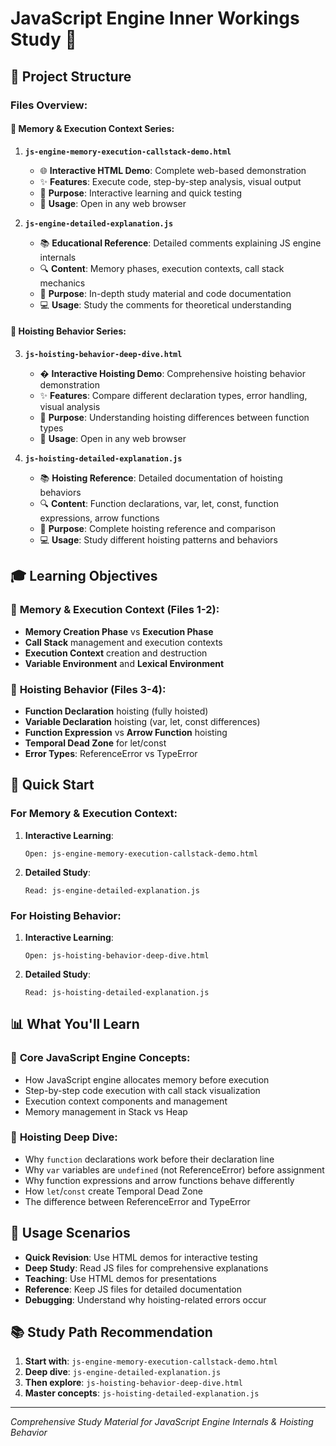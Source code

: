 # JavaScript Engine Inner Workings Study 🚀

## 📁 Project Structure

### Files Overview:

#### 🧠 **Memory & Execution Context Series:**

1. **`js-engine-memory-execution-callstack-demo.html`** 
   - 🌐 **Interactive HTML Demo**: Complete web-based demonstration
   - ✨ **Features**: Execute code, step-by-step analysis, visual output
   - 🎯 **Purpose**: Interactive learning and quick testing
   - 📱 **Usage**: Open in any web browser

2. **`js-engine-detailed-explanation.js`**
   - 📚 **Educational Reference**: Detailed comments explaining JS engine internals
   - 🔍 **Content**: Memory phases, execution contexts, call stack mechanics
   - 📖 **Purpose**: In-depth study material and code documentation
   - 💻 **Usage**: Study the comments for theoretical understanding

#### 🔄 **Hoisting Behavior Series:**

3. **`js-hoisting-behavior-deep-dive.html`** 
   - � **Interactive Hoisting Demo**: Comprehensive hoisting behavior demonstration
   - ✨ **Features**: Compare different declaration types, error handling, visual analysis
   - 🎯 **Purpose**: Understanding hoisting differences between function types
   - 📱 **Usage**: Open in any web browser

4. **`js-hoisting-detailed-explanation.js`**
   - 📚 **Hoisting Reference**: Detailed documentation of hoisting behaviors
   - 🔍 **Content**: Function declarations, var, let, const, function expressions, arrow functions
   - 📖 **Purpose**: Complete hoisting reference and comparison
   - 💻 **Usage**: Study different hoisting patterns and behaviors

## 🎓 Learning Objectives

### 🧠 **Memory & Execution Context (Files 1-2):**
- **Memory Creation Phase** vs **Execution Phase**
- **Call Stack** management and execution contexts
- **Execution Context** creation and destruction
- **Variable Environment** and **Lexical Environment**

### 🔄 **Hoisting Behavior (Files 3-4):**
- **Function Declaration** hoisting (fully hoisted)
- **Variable Declaration** hoisting (var, let, const differences)
- **Function Expression** vs **Arrow Function** hoisting
- **Temporal Dead Zone** for let/const
- **Error Types**: ReferenceError vs TypeError

## 🚀 Quick Start

### For Memory & Execution Context:
1. **Interactive Learning**: 
   ```
   Open: js-engine-memory-execution-callstack-demo.html
   ```

2. **Detailed Study**:
   ```
   Read: js-engine-detailed-explanation.js
   ```

### For Hoisting Behavior:
1. **Interactive Learning**: 
   ```
   Open: js-hoisting-behavior-deep-dive.html
   ```

2. **Detailed Study**:
   ```
   Read: js-hoisting-detailed-explanation.js
   ```

## 📊 What You'll Learn

### 🧠 **Core JavaScript Engine Concepts:**
- How JavaScript engine allocates memory before execution
- Step-by-step code execution with call stack visualization
- Execution context components and management
- Memory management in Stack vs Heap

### 🔄 **Hoisting Deep Dive:**
- Why `function` declarations work before their declaration line
- Why `var` variables are `undefined` (not ReferenceError) before assignment
- Why function expressions and arrow functions behave differently
- How `let`/`const` create Temporal Dead Zone
- The difference between ReferenceError and TypeError

## 🔧 Usage Scenarios

- **Quick Revision**: Use HTML demos for interactive testing
- **Deep Study**: Read JS files for comprehensive explanations
- **Teaching**: Use HTML demos for presentations
- **Reference**: Keep JS files for detailed documentation
- **Debugging**: Understand why hoisting-related errors occur

## 📚 Study Path Recommendation

1. **Start with**: `js-engine-memory-execution-callstack-demo.html`
2. **Deep dive**: `js-engine-detailed-explanation.js`
3. **Then explore**: `js-hoisting-behavior-deep-dive.html`
4. **Master concepts**: `js-hoisting-detailed-explanation.js`

---
*Comprehensive Study Material for JavaScript Engine Internals & Hoisting Behavior*
